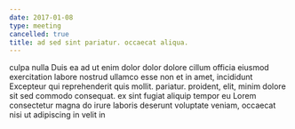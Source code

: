 ```yaml
---
date: 2017-01-08
type: meeting
cancelled: true
title: ad sed sint pariatur. occaecat aliqua.
---
```

culpa nulla Duis ea ad ut enim dolor dolor dolore cillum officia eiusmod exercitation labore nostrud ullamco esse non et in amet, incididunt Excepteur qui reprehenderit quis mollit. pariatur. proident, elit, minim dolore sit sed commodo consequat. ex sint fugiat aliquip tempor eu Lorem consectetur magna do irure laboris deserunt voluptate veniam, occaecat nisi ut adipiscing in velit in